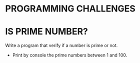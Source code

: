 # PROGRAMMING CHALLENGES

# IS PRIME NUMBER?

Write a program that verify if a number is prime or not.
* Print by console the prime numbers between 1 and 100.
